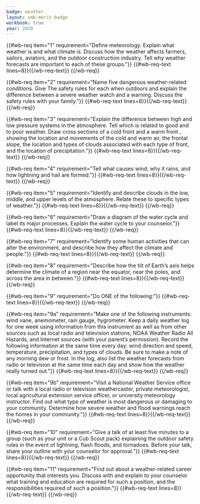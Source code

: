 ```yaml
---
badge: weather
layout: smb-merit-badge
workbook: true
year: 2020
---
```



{{#wb-req item="1" requirement="Define meteorology. Explain what weather is and what climate is. Discuss how the weather affects farmers, sailors, aviators, and the outdoor construction industry. Tell why weather forecasts are important to each of these groups."}}
{{#wb-req-text lines=8}}{{/wb-req-text}}
{{/wb-req}}

{{#wb-req item="2" requirement="Name five dangerous weather-related conditions. Give The safety rules for each when outdoors and explain the difference between a severe weather watch and a warning. Discuss the safety rules with your family."}}
{{#wb-req-text lines=8}}{{/wb-req-text}}
{{/wb-req}}

{{#wb-req item="3" requirement="Explain the difference between high and low pressure systems in the atmosphere. Tell which is related to good and to poor weather. Draw cross sections of a cold front and a warm front , showing the location and movements of the cold and warm air, the frontal slope, the location and types of clouds associated with each type of front, and the location of precipitation."}}
{{#wb-req-text lines=8}}{{/wb-req-text}}
{{/wb-req}}

{{#wb-req item="4" requirement="Tell what causes wind, why it rains, and how lightning and hail are formed."}}
{{#wb-req-text lines=8}}{{/wb-req-text}}
{{/wb-req}}

{{#wb-req item="5" requirement="Identify and describe clouds in the low, middle, and upper levels of the atmosphere. Relate these to specific types of weather."}}
{{#wb-req-text lines=8}}{{/wb-req-text}}
{{/wb-req}}

{{#wb-req item="6" requirement="Draw a diagram of the water cycle and label its major processes. Explain the water cycle to your counselor."}}
{{#wb-req-text lines=8}}{{/wb-req-text}}
{{/wb-req}}

{{#wb-req item="7" requirement="Identify some human activities that can alter the environment, and describe how they affect the climate and people."}}
{{#wb-req-text lines=8}}{{/wb-req-text}}
{{/wb-req}}

{{#wb-req item="8" requirement="Describe how the tilt of Earth’s axis helps determine the climate of a region near the equator, near the poles, and across the area in between."}}
{{#wb-req-text lines=8}}{{/wb-req-text}}
{{/wb-req}}

{{#wb-req item="9" requirement="Do ONE of the following:"}}
{{#wb-req-text lines=8}}{{/wb-req-text}}
{{/wb-req}}

{{#wb-req item="9a" requirement="Make one of the following instruments: wind vane, anemometer, rain gauge, hygrometer. Keep a daily weather log for one week using information from this instrument as well as from other sources such as local radio and television stations, NOAA Weather Radio All Hazards, and Internet sources (with your parent’s permission). Record the following information at the same time every day: wind direction and speed, temperature, precipitation, and types of clouds. Be sure to make a note of any morning dew or frost. In the log, also list the weather forecasts from radio or television at the same time each day and show how the weather really turned out."}}
{{#wb-req-text lines=8}}{{/wb-req-text}}
{{/wb-req}}

{{#wb-req item="9b" requirement="Visit a National Weather Service office or talk with a local radio or television weathercaster, private meteorologist, local agricultural extension service officer, or university meteorology instructor. Find out what type of weather is most dangerous or damaging to your community. Determine how severe weather and flood warnings reach the homes in your community."}}
{{#wb-req-text lines=8}}{{/wb-req-text}}
{{/wb-req}}

{{#wb-req item="10" requirement="Give a talk of at least five minutes to a group (such as your unit or a Cub Scout pack) explaining the outdoor safety rules in the event of lightning, flash floods, and tornadoes. Before your talk, share your outline with your counselor for approval."}}
{{#wb-req-text lines=8}}{{/wb-req-text}}
{{/wb-req}}

{{#wb-req item="11" requirement="Find out about a weather-related career opportunity that interests you. Discuss with and explain to your counselor what training and education are required for such a position, and the responsibilities required of such a position."}}
{{#wb-req-text lines=8}}{{/wb-req-text}}
{{/wb-req}}
